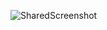 ![SharedScreenshot](https://user-images.githubusercontent.com/73448357/174633708-95b80444-f649-4392-9d0c-f846f42528a1.jpg)





